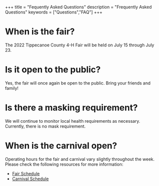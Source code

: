 +++
title = "Fequently Asked Questions"
description = "Frequently Asked Questions"
keywords = ["Questions","FAQ"]
+++

# When is the fair?

The 2022 Tippecanoe County 4-H Fair will be held on July 15 through July 23.

# Is it open to the public?

Yes, the fair will once again be open to the public. Bring your friends and family!

# Is there a masking requirement?

We will continue to monitor local health requirements as necessary. Currently, there is no mask requirement.

# When is the carnival open?

Operating hours for the fair and carnival vary slightly throughout the week. Please check the following resources for more information:

* [Fair Schedule](/2022/schedule)
* [Carnival Schedule](/2022/carnival)

